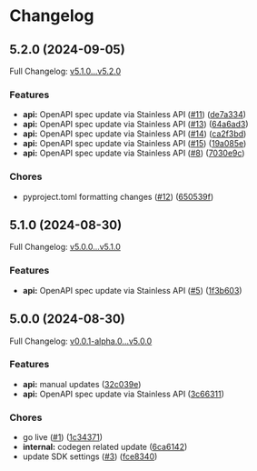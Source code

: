 # Changelog

## 5.2.0 (2024-09-05)

Full Changelog: [v5.1.0...v5.2.0](https://github.com/objective-inc/objective-python/compare/v5.1.0...v5.2.0)

### Features

* **api:** OpenAPI spec update via Stainless API ([#11](https://github.com/objective-inc/objective-python/issues/11)) ([de7a334](https://github.com/objective-inc/objective-python/commit/de7a334511d459332158db2f5079e176316e9721))
* **api:** OpenAPI spec update via Stainless API ([#13](https://github.com/objective-inc/objective-python/issues/13)) ([64a6ad3](https://github.com/objective-inc/objective-python/commit/64a6ad34a39c03f5e54b4a49eea8b7c04dc37c80))
* **api:** OpenAPI spec update via Stainless API ([#14](https://github.com/objective-inc/objective-python/issues/14)) ([ca2f3bd](https://github.com/objective-inc/objective-python/commit/ca2f3bd0d12ac8849b923b5d034ab03d54eddade))
* **api:** OpenAPI spec update via Stainless API ([#15](https://github.com/objective-inc/objective-python/issues/15)) ([19a085e](https://github.com/objective-inc/objective-python/commit/19a085e3d8e4b779ae8533708a0f442065098bb0))
* **api:** OpenAPI spec update via Stainless API ([#8](https://github.com/objective-inc/objective-python/issues/8)) ([7030e9c](https://github.com/objective-inc/objective-python/commit/7030e9c9e81a3d5934e020781b008284024a0222))


### Chores

* pyproject.toml formatting changes ([#12](https://github.com/objective-inc/objective-python/issues/12)) ([650539f](https://github.com/objective-inc/objective-python/commit/650539f2560ab7529388e3bdf9f86dfd317fbf7e))

## 5.1.0 (2024-08-30)

Full Changelog: [v5.0.0...v5.1.0](https://github.com/objective-inc/objective-python/compare/v5.0.0...v5.1.0)

### Features

* **api:** OpenAPI spec update via Stainless API ([#5](https://github.com/objective-inc/objective-python/issues/5)) ([1f3b603](https://github.com/objective-inc/objective-python/commit/1f3b60341b655cd315445b6a4555894e5acd4e35))

## 5.0.0 (2024-08-30)

Full Changelog: [v0.0.1-alpha.0...v5.0.0](https://github.com/objective-inc/objective-python/compare/v0.0.1-alpha.0...v5.0.0)

### Features

* **api:** manual updates ([32c039e](https://github.com/objective-inc/objective-python/commit/32c039ed3b8321534171941691b112016c693f15))
* **api:** OpenAPI spec update via Stainless API ([3c66311](https://github.com/objective-inc/objective-python/commit/3c66311a32f03636e00006353d5bb375fe31953d))


### Chores

* go live ([#1](https://github.com/objective-inc/objective-python/issues/1)) ([1c34371](https://github.com/objective-inc/objective-python/commit/1c343716d4dfc70908ea7ccce3fa995fdaa90761))
* **internal:** codegen related update ([6ca6142](https://github.com/objective-inc/objective-python/commit/6ca6142ba1c448a12142b93e7b064e2dff416382))
* update SDK settings ([#3](https://github.com/objective-inc/objective-python/issues/3)) ([fce8340](https://github.com/objective-inc/objective-python/commit/fce83401e3d1a8f46e4ff1371c3a641cec5e83f6))
